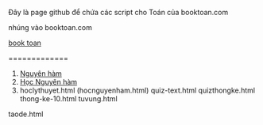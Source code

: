 Đây là page github để chứa các script cho Toán của booktoan.com

nhúng vào booktoan.com

[book toan](https://toan.booktoan.com)

=============

1. [Nguyên hàm](nguyenham.html)
2. [Học Nguyên hàm](hocnguyenham.html)
3. hoclythuyet.html
(hocnguyenham.html)
quiz-text.html
quizthongke.html
thong-ke-10.html
tuvung.html 

taode.html
